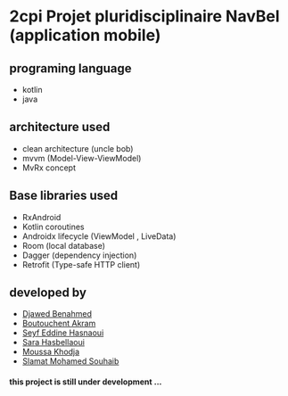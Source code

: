 
# 2cpi Projet pluridisciplinaire NavBel (application mobile)
## programing language 
* kotlin 
* java
## architecture used 
 * clean architecture (uncle bob)
 * mvvm (Model-View-ViewModel)
 * MvRx  concept
## Base libraries used
* RxAndroid
* Kotlin coroutines
* Androidx lifecycle (ViewModel , LiveData)
* Room (local database)
* Dagger (dependency injection)
*  Retrofit (Type-safe HTTP client)
## developed by
 - [Djawed Benahmed](https://github.com/roiacult)
 - [Boutouchent Akram](https://github.com/akram09)
 - [Seyf Eddine Hasnaoui](https://www.facebook.com/profile.php?id=100009666612144)
 - [Sara Hasbellaoui]()
 - [Moussa Khodja](https://www.facebook.com/profile.php?id=100010133222789)
 - [Slamat Mohamed Souhaib](https://github.com/oxxy1337)
#### this project is still under development ...
